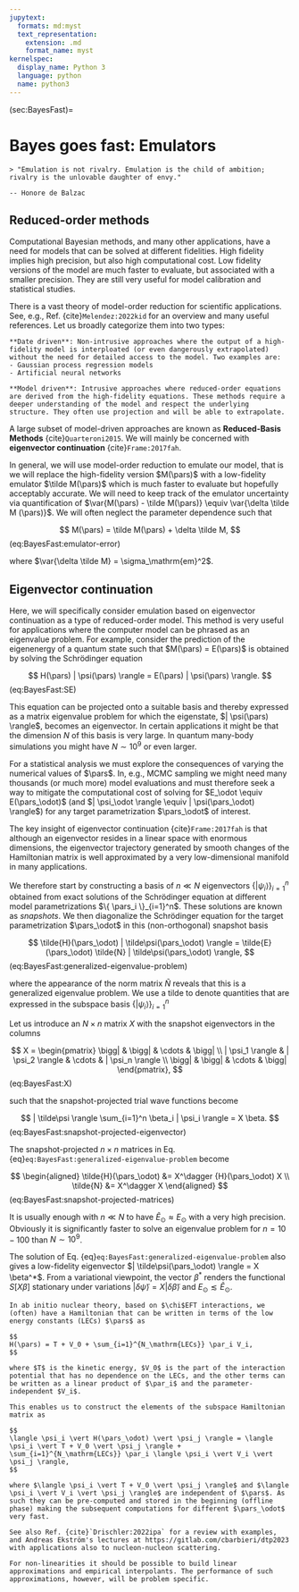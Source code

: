 ```yaml
---
jupytext:
  formats: md:myst
  text_representation:
    extension: .md
    format_name: myst
kernelspec:
  display_name: Python 3
  language: python
  name: python3
---
```


(sec:BayesFast)=
# Bayes goes fast: Emulators

```{epigraph}
> "Emulation is not rivalry. Emulation is the child of ambition; rivalry is the unlovable daughter of envy."

-- Honore de Balzac
```

## Reduced-order methods

Computational Bayesian methods, and many other applications, have a need for models that can be solved at different fidelities. High fidelity implies high precision, but also high computational cost. Low fidelity versions of the model are much faster to evaluate, but associated with a smaller precision. They are still very useful for model calibration and statistical studies. 

There is a vast theory of model-order reduction for scientific applications. See, e.g., Ref. {cite}`Melendez:2022kid` for an overview and many useful references. Let us broadly categorize them into two types:

```{admonition} Model-order reduction
**Date driven**: Non-intrusive approaches where the output of a high-fidelity model is interploated (or even dangerously extrapolated) without the need for detailed access to the model. Two examples are:
- Gaussian process regression models
- Artificial neural networks

**Model driven**: Intrusive approaches where reduced-order equations are derived from the high-fidelity equations. These methods require a deeper understanding of the model and respect the underlying structure. They often use projection and will be able to extrapolate. 
```

A large subset of model-driven approaches are known as **Reduced-Basis Methods** {cite}`Quarteroni2015`. We will mainly be concerned with **eigenvector continuation** {cite}`Frame:2017fah`.

In general, we will use model-order reduction to emulate our model, that is we will replace the high-fidelity version $M(\pars)$ with a low-fidelity emulator $\tilde M(\pars)$ which is much faster to evaluate but hopefully acceptably accurate. We will need to keep track of the emulator uncertainty via quantification of $\var{M(\pars) - \tilde M(\pars)} \equiv \var{\delta \tilde M (\pars)}$. We will often neglect the parameter dependence such that 

$$
M(\pars) = \tilde M(\pars) + \delta \tilde M,
$$ (eq:BayesFast:emulator-error)

where $\var{\delta \tilde M} = \sigma_\mathrm{em}^2$.

## Eigenvector continuation

Here, we will specifically consider emulation based on eigenvector continuation as a type of reduced-order model. This method is very useful for applications where the computer model can be phrased as an eigenvalue problem. For example, consider the prediction of the eigenenergy of a quantum state such that $M(\pars) = E(\pars)$ is obtained by solving the Schrödinger equation

$$
H(\pars) | \psi(\pars) \rangle = E(\pars) | \psi(\pars) \rangle.
$$ (eq:BayesFast:SE)

This equation can be projected onto a suitable basis and thereby expressed as a matrix eigenvalue problem for which the eigenstate, $| \psi(\pars) \rangle$, becomes an eigenvector. In certain applications it might be that the dimension $N$ of this basis is very large. In quantum many-body simulations you might have $N \sim 10^9$ or even larger. 

For a statistical analysis we must explore the consequences of varying the numerical values of $\pars$. In, e.g., MCMC sampling we might need many thousands (or much more) model evaluations and must therefore seek a way to mitigate the computational cost of solving for $E_\odot \equiv E(\pars_\odot)$ (and $| \psi_\odot \rangle \equiv | \psi(\pars_\odot) \rangle$) for any target parametrization $\pars_\odot$ of interest.

The key insight of eigenvector continuation {cite}`Frame:2017fah` is that although an eigenvector resides in a linear space with enormous dimensions, the eigenvector trajectory generated by smooth changes of the Hamiltonian matrix is well approximated by a very low-dimensional manifold in many applications.

We therefore start by constructing a basis of $n \ll N$ eigenvectors $\{ | \psi_i \rangle \}_{i=1}^n$ obtained from exact solutions of the Schrödinger equation at different model parametrizations $\{ \pars_i \}_{i=1}^n$. These solutions are known as *snapshots*. We then diagonalize the Schrödinger equation for the target parametrization $\pars_\odot$ in this (non-orthogonal) snapshot basis

$$
\tilde{H}(\pars_\odot) | \tilde\psi(\pars_\odot) \rangle = \tilde{E}(\pars_\odot) \tilde{N} | \tilde\psi(\pars_\odot) \rangle,
$$ (eq:BayesFast:generalized-eigenvalue-problem)

where the appearance of the norm matrix $\tilde{N}$ reveals that this is a generalized eigenvalue problem. We use a tilde to denote quantities that are expressed in the subspace basis $\{ | \psi_i \rangle \}_{i=1}^n$

Let us introduce an $N \times n$ matrix $X$ with the snapshot eigenvectors in the columns 

$$
X = \begin{pmatrix}
\bigg| & \bigg| & \cdots & \bigg| \\
| \psi_1 \rangle & | \psi_2 \rangle & \cdots & | \psi_n \rangle \\
\bigg| & \bigg| & \cdots & \bigg|
\end{pmatrix},
$$ (eq:BayesFast:X)

such that the snapshot-projected trial wave functions become

$$
| \tilde\psi \rangle \sum_{i=1}^n \beta_i | \psi_i \rangle = X \beta.
$$ (eq:BayesFast:snapshot-projected-eigenvector)

The snapshot-projected $n \times n$ matrices in Eq. {eq}`eq:BayesFast:generalized-eigenvalue-problem` become

$$
\begin{aligned}
\tilde{H}(\pars_\odot) &= X^\dagger {H}(\pars_\odot) X \\
\tilde{N} &= X^\dagger X
\end{aligned}
$$ (eq:BayesFast:snapshot-projected-matrices)

It is usually enough with $n \ll N$ to have $\tilde{E}_\odot \approx E_\odot$ with a very high precision. Obviously it is significantly faster to solve an eigenvalue
problem for $n = 10−100$ than $N \sim 10^9$.

The solution of Eq. {eq}`eq:BayesFast:generalized-eigenvalue-problem` also gives a low-fidelity eigenvector $| \tilde\psi(\pars_\odot) \rangle = X \beta^*$. From a variational viewpoint, the vector $\beta^*$ renders the functional $S[X\beta]$ stationary under variations $| \delta \tilde\psi \rangle = X | \delta \tilde\beta \rangle$ and $E_\odot \lesssim \tilde E_\odot$.

```{prf:example} Eigenvector continuation in ab initio nuclear theory
In ab initio nuclear theory, based on $\chi$EFT interactions, we (often) have a Hamiltonian that can be written in terms of the low energy constants (LECs) $\pars$ as

$$
H(\pars) = T + V_0 + \sum_{i=1}^{N_\mathrm{LECs}} \par_i V_i,
$$

where $T$ is the kinetic energy, $V_0$ is the part of the interaction potential that has no dependence on the LECs, and the other terms can be written as a linear product of $\par_i$ and the parameter-independent $V_i$.

This enables us to construct the elements of the subspace Hamiltonian matrix as

$$
\langle \psi_i \vert H(\pars_\odot) \vert \psi_j \rangle = \langle \psi_i \vert T + V_0 \vert \psi_j \rangle + \sum_{i=1}^{N_\mathrm{LECs}} \par_i \langle \psi_i \vert V_i \vert \psi_j \rangle,
$$

where $\langle \psi_i \vert T + V_0 \vert \psi_j \rangle$ and $\langle \psi_i \vert V_i \vert \psi_j \rangle$ are independent of $\pars$. As such they can be pre-computed and stored in the beginning (offline phase) making the subsequent computations for different $\pars_\odot$ very fast.

See also Ref. {cite}`Drischler:2022ipa` for a review with examples, and Andreas Ekström's lectures at https://gitlab.com/cbarbieri/dtp2023 with applications also to nucleon-nucleon scattering.

For non-linearities it should be possible to build linear approximations and empirical interpolants. The performance of such approximations, however, will be problem specific.
```
